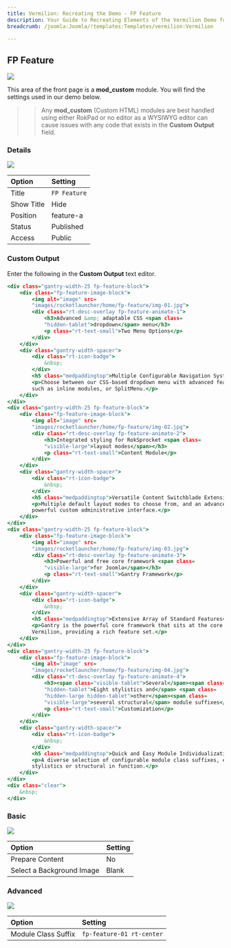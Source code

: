 ```yaml
---
title: Vermilion: Recreating the Demo - FP Feature
description: Your Guide to Recreating Elements of the Vermilion Demo for Joomla
breadcrumb: /joomla:Joomla/!templates:Templates/vermilion:Vermilion

---
```


FP Feature
-----

![][demo]

This area of the front page is a **mod_custom** module. You will find the settings used in our demo below.

>> Any **mod_custom** (Custom HTML) modules are best handled using either RokPad or no editor as a WYSIWYG editor can cause issues with any code that exists in the **Custom Output** field.

### Details

![][demo2]

| Option      | Setting      |
| :---------- | :----------  |
| Title       | `FP Feature` |
| Show Title  | Hide         |
| Position    | feature-a    |
| Status      | Published    |
| Access      | Public       |

### Custom Output

Enter the following in the **Custom Output** text editor.

~~~ .html
<div class="gantry-width-25 fp-feature-block">
    <div class="fp-feature-image-block">
        <img alt="image" src=
        "images/rocketlauncher/home/fp-feature/img-01.jpg">
        <div class="rt-desc-overlay fp-feature-animate-1">
            <h3>Advanced &amp; adaptable CSS <span class=
            "hidden-tablet">dropdown</span> menu</h3>
            <p class="rt-text-small">Two Menu Options</p>
        </div>
    </div>
    <div class="gantry-width-spacer">
        <div class="rt-icon-badge">
            &nbsp;
        </div>
        <h5 class="medpaddingtop">Multiple Configurable Navigation Systems</h5>
        <p>Choose between our CSS-based dropdown menu with advanced features
        such as inline modules, or SplitMenu.</p>
    </div>
</div>
<div class="gantry-width-25 fp-feature-block">
    <div class="fp-feature-image-block">
        <img alt="image" src=
        "images/rocketlauncher/home/fp-feature/img-02.jpg">
        <div class="rt-desc-overlay fp-feature-animate-2">
            <h3>Integrated styling for RokSprocket <span class=
            "visible-large">layout modes</span></h3>
            <p class="rt-text-small">Content Module</p>
        </div>
    </div>
    <div class="gantry-width-spacer">
        <div class="rt-icon-badge">
            &nbsp;
        </div>
        <h5 class="medpaddingtop">Versatile Content Switchblade Extension</h5>
        <p>Multiple default layout modes to choose from, and an advanced &amp;
        powerful custom administrative interface.</p>
    </div>
</div>
<div class="gantry-width-25 fp-feature-block">
    <div class="fp-feature-image-block">
        <img alt="image" src=
        "images/rocketlauncher/home/fp-feature/img-03.jpg">
        <div class="rt-desc-overlay fp-feature-animate-3">
            <h3>Powerful and free core framework <span class=
            "visible-large">for Joomla</span></h3>
            <p class="rt-text-small">Gantry Framework</p>
        </div>
    </div>
    <div class="gantry-width-spacer">
        <div class="rt-icon-badge">
            &nbsp;
        </div>
        <h5 class="medpaddingtop">Extensive Array of Standard Features</h5>
        <p>Gantry is the powerful core framework that sits at the core of
        Vermilion, providing a rich feature set.</p>
    </div>
</div>
<div class="gantry-width-25 fp-feature-block">
    <div class="fp-feature-image-block">
        <img alt="image" src=
        "images/rocketlauncher/home/fp-feature/img-04.jpg">
        <div class="rt-desc-overlay fp-feature-animate-4">
            <h3><span class="visible-tablet">Several</span><span class=
            "hidden-tablet">Eight stylistics and</span> <span class=
            "hidden-large hidden-tablet">other</span><span class=
            "visible-large">several structural</span> module suffixes</h3>
            <p class="rt-text-small">Customization</p>
        </div>
    </div>
    <div class="gantry-width-spacer">
        <div class="rt-icon-badge">
            &nbsp;
        </div>
        <h5 class="medpaddingtop">Quick and Easy Module Individualization</h5>
        <p>A diverse selection of configurable module class suffixes, either
        stylistics or structural in function.</p>
    </div>
</div>
<div class="clear">
    &nbsp;
</div>
~~~

### Basic

![][demo3]

| Option                    | Setting     |
| :----------               | :---------- |
| Prepare Content           | No          |
| Select a Background Image | Blank       |

### Advanced

![][demo4]

| Option              | Setting                   |
| :----------         | :----------               |
| Module Class Suffix | `fp-feature-01 rt-center` |

[demo]: assets/demo_4.jpeg
[demo2]: assets/demo_4a.jpeg
[demo3]: assets/demo_4b.jpeg
[demo4]: assets/demo_4c.jpeg
